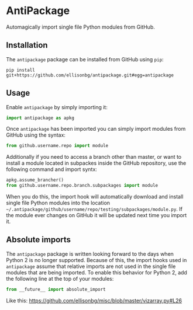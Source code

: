 AntiPackage
===========

Automagically import single file Python modules from GitHub.

## Installation

The `antipackage` package can be installed from GitHub using `pip`:

```
pip install git+https://github.com/ellisonbg/antipackage.git#egg=antipackage
```

## Usage

Enable `antipackage` by simply importing it:

```python
import antipackage as apkg
```

Once `antipackage` has been imported you can simply import modules from GitHub using the syntax:

```python
from github.username.repo import module
```

Additionally if you need to access a branch other than master, or want to install a module
located in subpackes inside the GitHub repository, use the following command and import syntx:

```python
apkg.assume_brancher()
from github.username.repo.branch.subpackages import module
```

When you do this, the import hook will automatically download and install single file
Python modules into the location `~/.antipackage/github/username/repo/testing/subpackages/module.py`.
If the module ever changes on GitHub it will be updated next time you import it.

## Absolute imports

The `antipackage` package is written looking forward to the days when Python 2 is no longer
supported. Because of this, the import hooks used in `antipackage` assume that relative imports
are not used in the single file modules that are being imported. To enable this behavior for Python 2,
add the following line at the top of your modules:

```python
from __future__ import absolute_import
```

Like this: https://github.com/ellisonbg/misc/blob/master/vizarray.py#L26

